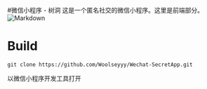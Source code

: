 #微信小程序 - 树洞
这是一个匿名社交的微信小程序。这里是前端部分。
![Markdown](http://i1.buimg.com/1949/35000f5b964eb22b.png)

# Build
```
git clone https://github.com/Woolseyyy/Wechat-SecretApp.git
```
以微信小程序开发工具打开
